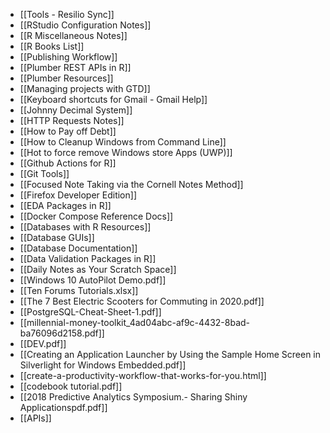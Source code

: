 - [[Tools - Resilio Sync]]
- [[RStudio Configuration Notes]]
- [[R Miscellaneous Notes]]
- [[R Books List]]
- [[Publishing Workflow]]
- [[Plumber REST APIs in R]]
- [[Plumber Resources]]
- [[Managing projects with GTD]]
- [[Keyboard shortcuts for Gmail - Gmail Help]]
- [[Johnny Decimal System]]
- [[HTTP Requests Notes]]
- [[How to Pay off Debt]]
- [[How to Cleanup Windows from Command Line]]
- [[Hot to force remove Windows store Apps (UWP)]]
- [[Github Actions for R]]
- [[Git Tools]]
- [[Focused Note Taking via the Cornell Notes Method]]
- [[Firefox Developer Edition]]
- [[EDA Packages in R]]
- [[Docker Compose Reference Docs]]
- [[Databases with R Resources]]
- [[Database GUIs]]
- [[Database Documentation]]
- [[Data Validation Packages in R]]
- [[Daily Notes as Your Scratch Space]]
- [[Windows 10 AutoPilot Demo.pdf]]
- [[Ten Forums Tutorials.xlsx]]
- [[The 7 Best Electric Scooters for Commuting in 2020.pdf]]
- [[PostgreSQL-Cheat-Sheet-1.pdf]]
- [[millennial-money-toolkit_4ad04abc-af9c-4432-8bad-ba76096d2158.pdf]]
- [[DEV.pdf]]
- [[Creating an Application Launcher by Using the Sample Home Screen in Silverlight for Windows Embedded.pdf]]
- [[create-a-productivity-workflow-that-works-for-you.html]]
- [[codebook tutorial.pdf]]
- [[2018 Predictive Analytics Symposium.- Sharing Shiny Applicationspdf.pdf]]
- [[APIs]]
